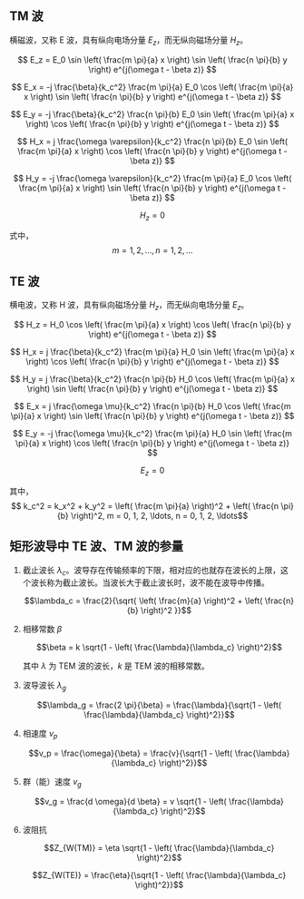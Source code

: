 
## TM 波

横磁波，又称 E 波，具有纵向电场分量 $E_z$，而无纵向磁场分量 $H_z$。

$$ 
E_z = E_0 \sin \left( \frac{m \pi}{a} x \right) \sin \left( \frac{n \pi}{b} y \right) e^{j(\omega t - \beta z)}
$$

$$
E_x = -j \frac{\beta}{k_c^2} \frac{m \pi}{a} E_0 \cos \left( \frac{m \pi}{a} x \right) \sin \left( \frac{n \pi}{b} y \right) e^{j(\omega t - \beta z)}
$$

$$
E_y = -j \frac{\beta}{k_c^2} \frac{n \pi}{b} E_0 \sin \left( \frac{m \pi}{a} x \right) \cos \left( \frac{n \pi}{b} y \right) e^{j(\omega t - \beta z)}
$$

$$
H_x = j \frac{\omega \varepsilon}{k_c^2} \frac{n \pi}{b} E_0 \sin \left( \frac{m \pi}{a} x \right) \cos \left( \frac{n \pi}{b} y \right) e^{j(\omega t - \beta z)}
$$

$$
H_y = -j \frac{\omega \varepsilon}{k_c^2} \frac{m \pi}{a} E_0 \cos \left( \frac{m \pi}{a} x \right) \sin \left( \frac{n \pi}{b} y \right) e^{j(\omega t - \beta z)}
$$

$$
H_z = 0
$$

式中，$$ m = 1, 2, \ldots, n = 1, 2, \ldots$$

## TE 波

横电波，又称 H 波，具有纵向磁场分量 $H_z$，而无纵向电场分量 $E_z$。

$$
H_z = H_0 \cos \left( \frac{m \pi}{a} x \right) \cos \left( \frac{n \pi}{b} y \right) e^{j(\omega t - \beta z)}
$$

$$
H_x = j \frac{\beta}{k_c^2} \frac{m \pi}{a} H_0 \sin \left( \frac{m \pi}{a} x \right) \cos \left( \frac{n \pi}{b} y \right) e^{j(\omega t - \beta z)}
$$

$$
H_y = j \frac{\beta}{k_c^2} \frac{n \pi}{b} H_0 \cos \left( \frac{m \pi}{a} x \right) \sin \left( \frac{n \pi}{b} y \right) e^{j(\omega t - \beta z)}
$$

$$
E_x = j \frac{\omega \mu}{k_c^2} \frac{n \pi}{b} H_0 \cos \left( \frac{m \pi}{a} x \right) \sin \left( \frac{n \pi}{b} y \right) e^{j(\omega t - \beta z)}
$$

$$
E_y = -j \frac{\omega \mu}{k_c^2} \frac{m \pi}{a} H_0 \sin \left( \frac{m \pi}{a} x \right) \cos \left( \frac{n \pi}{b} y \right) e^{j(\omega t - \beta z)}
$$

$$
E_z = 0
$$

其中，$$ k_c^2 = k_x^2 + k_y^2 = \left( \frac{m \pi}{a} \right)^2 + \left( \frac{n \pi}{b} \right)^2, m = 0, 1, 2, \ldots, n = 0, 1, 2, \ldots$$

## 矩形波导中 TE 波、TM 波的参量

1. 截止波长 $\lambda_c$。波导存在传输频率的下限，相对应的也就存在波长的上限，这个波长称为截止波长。当波长大于截止波长时，波不能在波导中传播。

    $$\lambda_c = \frac{2}{\sqrt{ \left( \frac{m}{a} \right)^2 + \left( \frac{n}{b} \right)^2 }}$$

2. 相移常数 $\beta$

    $$\beta = k \sqrt{1 - \left( \frac{\lambda}{\lambda_c} \right)^2}$$

    其中 $\lambda$ 为 TEM 波的波长，$k$ 是 TEM 波的相移常数。

3. 波导波长 $\lambda_g$

    $$\lambda_g = \frac{2 \pi}{\beta} = \frac{\lambda}{\sqrt{1 - \left( \frac{\lambda}{\lambda_c} \right)^2}}$$
4. 相速度 $v_p$

    $$v_p = \frac{\omega}{\beta} = \frac{v}{\sqrt{1 - \left( \frac{\lambda}{\lambda_c} \right)^2}}$$
5. 群（能）速度 $v_g$

    $$v_g = \frac{d \omega}{d \beta} = v \sqrt{1 - \left( \frac{\lambda}{\lambda_c} \right)^2}$$
6. 波阻抗

    $$Z_{W(TM)} = \eta \sqrt{1 - \left( \frac{\lambda}{\lambda_c} \right)^2}$$

    $$Z_{W(TE)} = \frac{\eta}{\sqrt{1 - \left( \frac{\lambda}{\lambda_c} \right)^2}}$$
